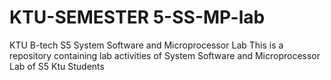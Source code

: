 # **KTU-SEMESTER 5-SS-MP-lab**
KTU B-tech S5 System Software and Microprocessor Lab
This is a repository containing lab activities of System Software and Microprocessor Lab of S5 Ktu Students
